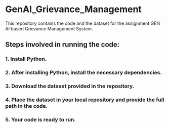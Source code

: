 # GenAI_Grievance_Management
This repository contains the code and the dataset for the assignment GEN AI based Grievance Management System. 

## Steps involved in running the code:
### 1. Install Python.
### 2. After installing Python, install the necessary dependencies.
### 3. Download the dataset provided in the repository.
### 4. Place the dataset in your local repository and provide the full path in the code.
### 5. Your code is ready to run.
